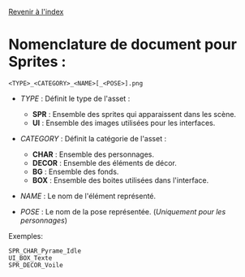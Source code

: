 <a href="/">Revenir à l'index</a>

# Nomenclature de document pour Sprites :

```<TYPE>_<CATEGORY>_<NAME>[_<POSE>].png```

- *TYPE* : Définit le type de l'asset :
  - **SPR** :  Ensemble des sprites qui apparaissent dans les scène.
  - **UI** : Ensemble des images utilisées pour les interfaces.

- *CATEGORY* : Définit la catégorie de l'asset :
  - **CHAR** : Ensemble des personnages.
  - **DECOR** : Ensemble des éléments de décor.
  - **BG** : Ensemble des fonds.
  - **BOX** : Ensemble des boites utilisées dans l'interface.

- *NAME* : Le nom de l'élément représenté.

- *POSE* : Le nom de la pose représentée. (*Uniquement pour les personnages*)

Exemples: 
```
SPR_CHAR_Pyrame_Idle
UI_BOX_Texte
SPR_DECOR_Voile
```